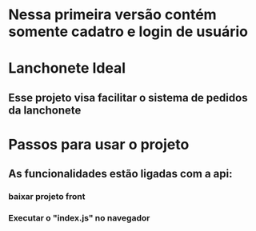 # Nessa primeira versão contém somente cadatro e login de usuário

# Lanchonete Ideal
## Esse projeto visa facilitar o sistema de pedidos da lanchonete

# Passos para usar o projeto 
## As funcionalidades estão ligadas com a api: 
### baixar projeto front
### Executar o "index.js" no navegador
